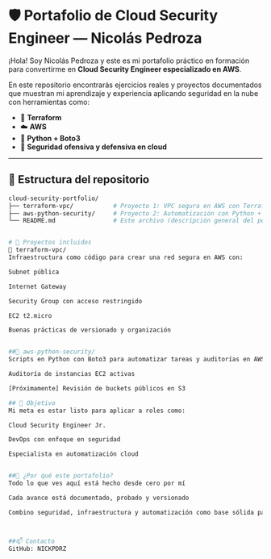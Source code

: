 # 🛡️ Portafolio de Cloud Security Engineer — Nicolás Pedroza

¡Hola! Soy Nicolás Pedroza y este es mi portafolio práctico en formación para convertirme en **Cloud Security Engineer especializado en AWS**.

En este repositorio encontrarás ejercicios reales y proyectos documentados que muestran mi aprendizaje y experiencia aplicando seguridad en la nube con herramientas como:

- 🧱 **Terraform**
- ☁️ **AWS**
- 🐍 **Python + Boto3**
- 🔐 **Seguridad ofensiva y defensiva en cloud**

---

## 📁 Estructura del repositorio

```bash
cloud-security-portfolio/
├── terraform-vpc/           # Proyecto 1: VPC segura en AWS con Terraform
├── aws-python-security/     # Proyecto 2: Automatización con Python + Boto3
└── README.md                # Este archivo (descripción general del portafolio)


# 🚀 Proyectos incluidos
🧱 terraform-vpc/
Infraestructura como código para crear una red segura en AWS con:

Subnet pública

Internet Gateway

Security Group con acceso restringido

EC2 t2.micro

Buenas prácticas de versionado y organización


##🐍 aws-python-security/
Scripts en Python con Boto3 para automatizar tareas y auditorías en AWS:

Auditoría de instancias EC2 activas

[Próximamente] Revisión de buckets públicos en S3

## 🎯 Objetivo
Mi meta es estar listo para aplicar a roles como:

Cloud Security Engineer Jr.

DevOps con enfoque en seguridad

Especialista en automatización cloud


##📌 ¿Por qué este portafolio?
Todo lo que ves aquí está hecho desde cero por mí

Cada avance está documentado, probado y versionado

Combino seguridad, infraestructura y automatización como base sólida para roles en la nube



##📫 Contacto
GitHub: NICKPDRZ

